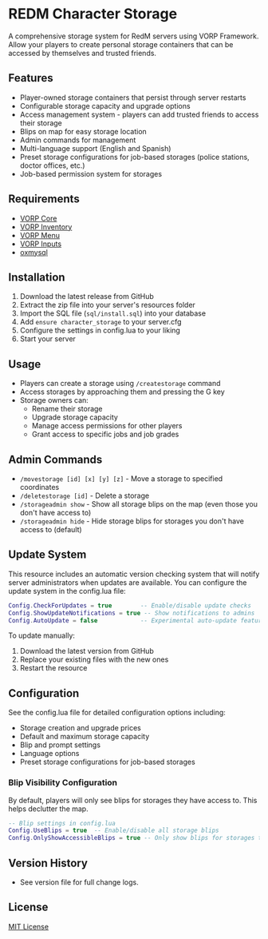 # REDM Character Storage

A comprehensive storage system for RedM servers using VORP Framework. Allow your players to create personal storage containers that can be accessed by themselves and trusted friends.

## Features
- Player-owned storage containers that persist through server restarts
- Configurable storage capacity and upgrade options
- Access management system - players can add trusted friends to access their storage
- Blips on map for easy storage location
- Admin commands for management
- Multi-language support (English and Spanish)
- Preset storage configurations for job-based storages (police stations, doctor offices, etc.)
- Job-based permission system for storages

## Requirements
- [VORP Core](https://github.com/VORPCORE/vorp_core-lua)
- [VORP Inventory](https://github.com/VORPCORE/vorp_inventory-lua)
- [VORP Menu](https://github.com/VORPCORE/vorp_menu)
- [VORP Inputs](https://github.com/VORPCORE/vorp_inputs-lua)
- [oxmysql](https://github.com/overextended/oxmysql)

## Installation
1. Download the latest release from GitHub
2. Extract the zip file into your server's resources folder
3. Import the SQL file (`sql/install.sql`) into your database
4. Add `ensure character_storage` to your server.cfg
5. Configure the settings in config.lua to your liking
6. Start your server

## Usage
- Players can create a storage using `/createstorage` command
- Access storages by approaching them and pressing the G key
- Storage owners can:
  - Rename their storage
  - Upgrade storage capacity
  - Manage access permissions for other players
  - Grant access to specific jobs and job grades

## Admin Commands
- `/movestorage [id] [x] [y] [z]` - Move a storage to specified coordinates
- `/deletestorage [id]` - Delete a storage
- `/storageadmin show` - Show all storage blips on the map (even those you don't have access to)
- `/storageadmin hide` - Hide storage blips for storages you don't have access to (default)

## Update System
This resource includes an automatic version checking system that will notify server administrators when updates are available. You can configure the update system in the config.lua file:

```lua
Config.CheckForUpdates = true        -- Enable/disable update checks
Config.ShowUpdateNotifications = true -- Show notifications to admins
Config.AutoUpdate = false            -- Experimental auto-update feature
```

To update manually:
1. Download the latest version from GitHub 
2. Replace your existing files with the new ones
3. Restart the resource

## Configuration
See the config.lua file for detailed configuration options including:
- Storage creation and upgrade prices
- Default and maximum storage capacity
- Blip and prompt settings
- Language options
- Preset storage configurations for job-based storages

### Blip Visibility Configuration
By default, players will only see blips for storages they have access to. This helps declutter the map.

```lua
-- Blip settings in config.lua
Config.UseBlips = true  -- Enable/disable all storage blips
Config.OnlyShowAccessibleBlips = true -- Only show blips for storages the player has access to
```

## Version History
- See version file for full change logs.

## License
[MIT License](LICENSE)

